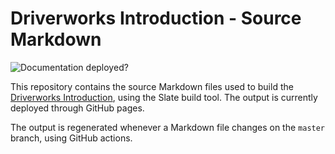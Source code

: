 # Driverworks Introduction - Source Markdown

![Documentation deployed?][image-1]

This repository contains the source Markdown files used to build the [Driverworks Introduction][1], using the Slate build tool.
The output is currently deployed through GitHub pages.

The output is regenerated whenever a Markdown file changes on the `master` branch, using GitHub actions.

[1]: https://snap-one.github.io/docs-driverworks-introduction/#introduction

[image-1]: https://github.com/snap-one/docs-driverworks-introduction/workflows/Build%20and%20deploy/badge.svg

